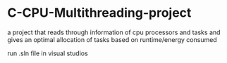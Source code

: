 # C-CPU-Multithreading-project
a project that reads through information of cpu processors and tasks and gives an optimal allocation of tasks based on runtime/energy consumed

run .sln file in visual studios
